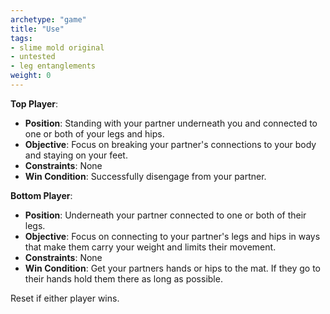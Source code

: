 ```yaml
---
archetype: "game"
title: "Use"
tags: 
- slime mold original
- untested
- leg entanglements
weight: 0
---
```



**Top Player**:
  * **Position**: Standing with your partner underneath you and connected to one or both of your legs and hips.
  * **Objective**: Focus on breaking your partner's connections to your body and staying on your feet. 
  * **Constraints**: None
  * **Win Condition**: Successfully disengage from your partner. 

**Bottom Player**:
  * **Position**: Underneath your partner connected to one or both of their legs. 
  * **Objective**: Focus on connecting to your partner's legs and hips in ways that make them carry your weight and limits their movement.
  * **Constraints**: None
  * **Win Condition**: Get your partners hands or hips to the mat. If they go to their hands hold them there as long as possible.

Reset if either player wins.